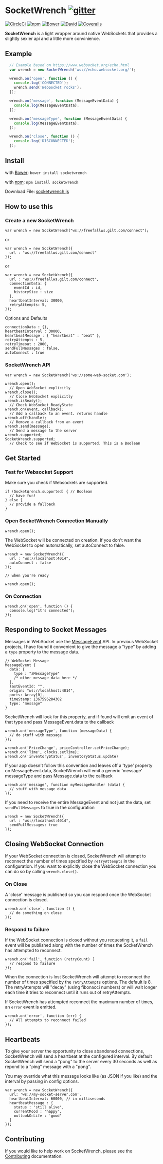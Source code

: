 # SocketWrench [![gitter](https://img.shields.io/badge/gitter-join%20chat-blue.svg)](https://gitter.im/nathanstilwell/SocketWrench)
[![CircleCi](https://circleci.com/gh/nathanstilwell/SocketWrench.svg?style=shield&circle-token=ae9a18d4c0dcc67575ec1a98570a07974b6aabcf)]()
[![npm](https://img.shields.io/npm/v/socketwrench.svg?style=plastic)]() [![Bower](https://img.shields.io/bower/v/socketwrench.svg?style=plastic)]()  [![David](https://img.shields.io/david/dev/nathanstilwell/socketwrench.svg?style=plastic)]()
[![Coveralls](https://img.shields.io/coveralls/nathanstilwell/SocketWrench.svg?style=plastic)](https://coveralls.io/r/nathanstilwell/SocketWrench?branch=master)

**SocketWrench** is a light wrapper around native WebSockets that provides a slightly sexier api and a little more convinience.

## Example

```javascript
  // Example based on https://www.websocket.org/echo.html
  var wrench = new SocketWrench('ws://echo.websocket.org/');

  wrench.on('open', function () {
    console.log('CONNECTED');
    wrench.send('WebSocket rocks');
  });

  wrench.on('message', function (MessageEventData) {
    console.log(MessageEventData);
  });

  wrench.on('messageType', function (MessageEventData) {
    console.log(MessageEventData);
  });

  wrench.on('close', function () {
    console.log('DISCONNECTED');
  });
```

## Install

with [Bower](http://bower.io/): `bower install socketwrench`

with [npm](https://www.npmjs.com/package/socketwrench): `npm install socketwrench`

Download File: [socketwrench.js](https://raw.githubusercontent.com/nathanstilwell/SocketWrench/master/lib/socketwrench.js)


## How to use this

### Create a new SocketWrench

    var wrench = new SocketWrench("ws://freefallws.gilt.com/connect");

or

    var wrench = new SocketWrench({
      url : "ws://freefallws.gilt.com/connect"
    });

or

    var wrench = new SocketWrench({
      url : "ws://freefallws.gilt.com/connect",
      connectionData: {
        eventId : id,
        historySize : size
      },
      heartbeatInterval: 30000,
      retryAttempts: 5,
    });


Options and Defaults

    connectionData : {},
    heartbeatInterval : 30000,
    heartbeatMessage : { "heartbeat" : "beat" },
    retryAttempts : 5,
    retryTimeout : 2000,
    sendFullMessages : false,
    autoConnect : true

### SocketWrench API

    var wrench = new SocketWrench('ws://some-web-socket.com');

    wrench.open();
      // Open WebSocket explicitly
    wrench.close();
      // Close WebSocket explicitly
    wrench.isReady();
      // Check WebSocket ReadyState
    wrench.on(event, callback);
      // Add a callback to an event. returns handle
    wrench.off(handle);
      // Remove a callback from an event
    wrench.send(message);
      // Send a message to the server
    wrench.supported;
    SocketWrench.supported;
      // Check to see if WebSocket is supported. This is a Boolean

## Get Started

### Test for Websocket Support

Make sure you check if Websockets are supported.

    if (SocketWrench.supported) { // Boolean
      // have fun!
    } else {
      // provide a fallback
    }

### Open SocketWrench Connection Manually

    wrench.open();

The WebSocket will be connected on creation. If you don't want the WebSocket to open automatically, set autoConnect to false.

    wrench = new SocketWrench({
      url : "ws://localhost:4014",
      autoConnect : false
    });

    // when you're ready

    wrench.open();

### On Connection

    wrench.on('open', function () {
      console.log("it's connected");
    });

## Responding to Socket Messages

Messages in WebSocket use the [MessageEvent](http://www.w3.org/TR/2008/WD-html5-20080610/comms.html#messageevent) API. In previous WebSocket projects, I have found it convenient to give the message a "type" by adding a `type` property to the message data.

    // WebSocket Message
    MessageEvent {
      data: {
        type : "aMessageType"
        /* other message data here */
      },
      lastEventId: "",
      origin: "ws://localhost:4014",
      ports: Array[0],
      timeStamp: 1367596284302
      type: "message"
    }

SocketWrench will look for this property, and if found will emit an event of that type and pass MessageEvent.data to the callback

    wrench.on('messageType', function (messageData) {
      // do stuff with message
    });

    wrench.on('PriceChange', priceController.setPriceChange);
    wrench.on('Time', clocks.setTime);
    wrench.on('inventoryStatus', inventoryStatus.update)

If your app doesn't follow this convention and leaves off
a 'type' property on MessageEvent.data, SocketWrench will emit
a generic 'message' messageType and pass Message.data to the callback

    wrench.on('message', function myMessageHandler (data) {
      // stuff with message data
    });

If you need to receive the entire MessageEvent and not just the data, set `sendFullMessages` to true in the configuration

    wrench = new SocketWrench({
      url : "ws://localhost:4014",
      sendFullMessages: true
    });

## Closing WebSocket Connection

If your WebSocket connection is closed, SocketWrench will attempt to reconnect the number of times specified by `retryAttempts` in the configuration. If you want to explicitly close the WebSocket connection you can do so by calling `wrench.close()`.

### On Close

A 'close' message is published so you can respond once the WebSocket
connection is closed.

    wrench.on(`close`, function () {
      // do something on close
    });

### Respond to failure

If the WebSocket connection is closed without you requesting it, a `fail`
event will be published along with the number of times the SocketWrench has
attempted to reconnect.

    wrench.on('fail', function (retryCount) {
      // respond to failure
    });

When the connection is lost SocketWrench will attempt to reconnect the number of times specified by the `retryAttempts` options. The default is 8. The retryAttempts will "decay" (using fibonacci numbers) or will wait longer each time it tries to reconnect until it runs out of retryAttempts.

If SocketWrench has attempted reconnect the maximum number of times, an
`error` event is emitted.

    wrench.on('error', function (err) {
      // All attempts to reconnect failed
    });

## Heartbeats

To give your server the opportunity to close abandoned connections, SocketWrench will send a heartbeat at the configured interval. By default SocketWrench will send a "pong" to the server every 30 seconds as well as repond to a "ping" message with a "pong".

You may override what this message looks like (as JSON if you like) and the interval by passing in config options.

    var wrench = new SocketWrench({
      url: 'ws://my-socket-server.com',
      heartbeatInterval: 60000, // in milliseconds
      heartbeatMessage : {
        status : 'still alive',
        currentMood : 'happy',
        outlookOnLife : 'good'
      }
    });

## Contributing

If you would like to help work on SocketWrench, please see the [Contributing](CONTRIBUTING.md) documentation.
